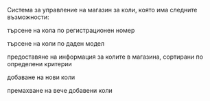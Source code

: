 Система за управление на магазин за коли, която има следните възможности:


търсене на кола по регистрационен номер

търсене на коли по даден модел

предоставяне на информация за колите в магазина, сортирани по определени критерии

добаване на нови коли

премахване на вече добавени коли
